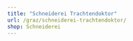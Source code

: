 ```yaml
---
title: "Schneiderei Trachtendoktor"
url: /graz/schneiderei-trachtendoktor/
shop: Schneiderei
---
```

